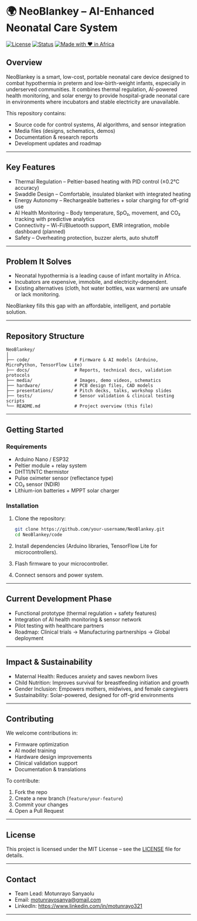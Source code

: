 # 🌍 NeoBlankey – AI-Enhanced Neonatal Care System

[![License](https://img.shields.io/badge/license-MIT-blue.svg)](LICENSE)
[![Status](https://img.shields.io/badge/status-prototype-green.svg)]()
[![Made with ❤️ in Africa](https://img.shields.io/badge/Made%20with%20❤️-Africa-red.svg)]()


## Overview

NeoBlankey is a smart, low-cost, portable neonatal care device designed to combat hypothermia in preterm and low-birth-weight infants, especially in underserved communities.
It combines thermal regulation, AI-powered health monitoring, and solar energy to provide hospital-grade neonatal care in environments where incubators and stable electricity are unavailable.

This repository contains:

* Source code for control systems, AI algorithms, and sensor integration
* Media files (designs, schematics, demos)
* Documentation & research reports
* Development updates and roadmap

---

## Key Features

* Thermal Regulation – Peltier-based heating with PID control (±0.2°C accuracy)
* Swaddle Design – Comfortable, insulated blanket with integrated heating
* Energy Autonomy – Rechargeable batteries + solar charging for off-grid use
* AI Health Monitoring – Body temperature, SpO₂, movement, and CO₂ tracking with predictive analytics
* Connectivity – Wi-Fi/Bluetooth support, EMR integration, mobile dashboard (planned)
* Safety – Overheating protection, buzzer alerts, auto shutoff

---

## Problem It Solves

* Neonatal hypothermia is a leading cause of infant mortality in Africa.
* Incubators are expensive, immobile, and electricity-dependent.
* Existing alternatives (cloth, hot water bottles, wax warmers) are unsafe or lack monitoring.

NeoBlankey fills this gap with an affordable, intelligent, and portable solution.

---

## Repository Structure

```
NeoBlankey/
│
├── code/                 # Firmware & AI models (Arduino, MicroPython, TensorFlow Lite)
├── docs/                 # Reports, technical docs, validation protocols
├── media/                # Images, demo videos, schematics
├── hardware/             # PCB design files, CAD models
├── presentations/        # Pitch decks, talks, workshop slides
├── tests/                # Sensor validation & clinical testing scripts
└── README.md             # Project overview (this file)
```

---

## Getting Started

### Requirements

* Arduino Nano / ESP32
* Peltier module + relay system
* DHT11/NTC thermistor
* Pulse oximeter sensor (reflectance type)
* CO₂ sensor (NDIR)
* Lithium-ion batteries + MPPT solar charger

### Installation

1. Clone the repository:

   ```bash
   git clone https://github.com/your-username/NeoBlankey.git
   cd NeoBlankey/code
   ```
2. Install dependencies (Arduino libraries, TensorFlow Lite for microcontrollers).
3. Flash firmware to your microcontroller.
4. Connect sensors and power system.

---

## Current Development Phase

* Functional prototype (thermal regulation + safety features)
* Integration of AI health monitoring & sensor network
* Pilot testing with healthcare partners
* Roadmap: Clinical trials → Manufacturing partnerships → Global deployment

---

## Impact & Sustainability

* Maternal Health: Reduces anxiety and saves newborn lives
* Child Nutrition: Improves survival for breastfeeding initiation and growth
* Gender Inclusion: Empowers mothers, midwives, and female caregivers
* Sustainability: Solar-powered, designed for off-grid environments

---

## Contributing

We welcome contributions in:

* Firmware optimization
* AI model training
* Hardware design improvements
* Clinical validation support
* Documentation & translations

To contribute:

1. Fork the repo
2. Create a new branch (`feature/your-feature`)
3. Commit your changes
4. Open a Pull Request

---

## License

This project is licensed under the MIT License – see the [LICENSE](LICENSE) file for details.

---

## Contact

* Team Lead: Motunrayo Sanyaolu
* Email: motunrayosanya@gmail.com
* LinkedIn: https://www.linkedin.com/in/motunrayo321

---
